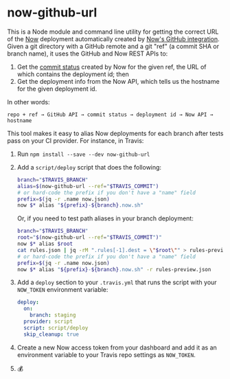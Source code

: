 # now-github-url
This is a Node module and command line utility for getting the correct URL of
the [Now] deployment automatically created by [Now's GitHub integration][Now for GitHub].
Given a git directory with a GitHub remote and a git "ref" (a commit SHA or
branch name), it uses the GitHub and Now REST APIs to:

1. Get the [commit status] created by Now for the given ref, the URL of which
   contains the deployment id; then
1. Get the deployment info from the Now API, which tells us the hostname for
   the given deployment id.

In other words:

```
repo + ref → GitHub API → commit status → deployment id → Now API → hostname
```

This tool makes it easy to alias Now deployments for each branch after tests
pass on your CI provider. For instance, in Travis:

1. Run `npm install --save --dev now-github-url`
1. Add a `script/deploy` script that does the following:

    ```bash
    branch="$TRAVIS_BRANCH"
    alias=$(now-github-url --ref="$TRAVIS_COMMIT")
    # or hard-code the prefix if you don't have a "name" field
    prefix=$(jq -r .name now.json)
    now $* alias "${prefix}-${branch}.now.sh"
    ```

    Or, if you need to test path aliases in your branch deployment:

    ```bash
    branch="$TRAVIS_BRANCH"
    root="$(now-github-url --ref="$TRAVIS_COMMIT")"
    now $* alias $root
    cat rules.json | jq -rM ".rules[-1].dest = \"$root\"" > rules-preview.json
    # or hard-code the prefix if you don't have a "name" field
    prefix=$(jq -r .name now.json)
    now $* alias "${prefix}-${branch}.now.sh" -r rules-preview.json
    ```

1. Add a `deploy` section to your `.travis.yml` that runs the script with your
   `NOW_TOKEN` environment variable:

    ```yaml
    deploy:
      on:
        branch: staging
      provider: script
      script: script/deploy
      skip_cleanup: true
    ```

1. Create a new Now access token from your dashboard and add it as an
   environment variable to your Travis repo settings as `NOW_TOKEN`.

1. 💰


[Now]: https://zeit.co/now
[Now for GitHub]: https://zeit.co/github
[commit status]: https://developer.github.com/v3/repos/statuses/
